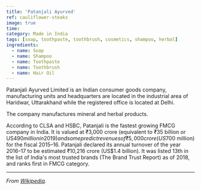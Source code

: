 ```yaml
---
title: 'Patanjali Ayurved'
ref: cauliflower-steaks
image: true
time: 
category: Made in India
tags: [soap, toothpaste, toothbrush, cosmetics, shampoo, herbal]
ingredients:
  - name: Soap
  - name: Shampoo
  - name: Toothpaste
  - name: Toothbrush
  - name: Hair Oil
---
```


  Patanjali Ayurved Limited is an Indian consumer goods company, manufacturing units and headquarters are located in the industrial area of Haridwar, Uttarakhand while the registered office is located at Delhi.
  
  The company manufactures mineral and herbal products. 
  
  According to CLSA and HSBC, Patanjali is the fastest growing FMCG company in India. It is valued at ₹3,000 crore (equivalent to ₹35 billion or US$490 million in 2019) and some predict revenues of ₹5,000 crore (US$700 million) for the fiscal 2015–16. Patanjali declared its annual turnover of the year 2016–17 to be estimated ₹10,216 crore (US$1.4 billion). It was listed 13th in the list of India's most trusted brands (The Brand Trust Report) as of 2018, and ranks first in FMCG category.

---

_From [Wikipedia](https://en.wikipedia.org/wiki/Patanjali_Ayurved)._
